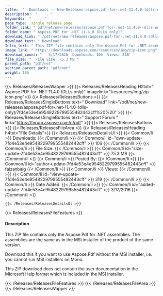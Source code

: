 ```yaml
---
title:  "  Downloads ---New-Releases-aspose.pdf-for-.net-11.4.0-(dlls-only) . " 
description:  "    . " 
keywords:  "    . " 
page_type:  single_release_page
folder_link: " pdf/net/new-releases/aspose.pdf-for-.net-11.4.0-(dlls-only)/"
folder_name: " Aspose.PDF for .NET 11.4.0 (DLLs only)"
download_link: " /pdf/net/new-releases/aspose.pdf-for-.net-11.4.0-(dlls-only)/7fd4e53e4e9548229799555482443cff"
download_text: " Download"
Intro_text: " This ZIP file contains only the Aspose.Pdf for .NET assemblies. The assemblies a..."
image_link: " https://downloads.aspose.com/resources/img/zip-icon.png"
download_count: "   3/17/2016  Downloads: 106  Views: 318"
file_size: "  File Size: 75.3 MB "
parent_path: "pdf/net"
section_parent_path: "pdf/net"
weight: 155 
---
```


{{< Releases/ReleasesWapper >}}
  {{< Releases/ReleasesHeading H2txt=" Aspose.PDF for .NET 11.4.0 (DLLs only)" imagelink="/resources/img/zip-icon.png">}}
  {{< Releases/ReleasesButtons >}}
    {{< Releases/ReleasesSingleButtons text=" Download" link="/pdf/net/new-releases/aspose.pdf-for-.net-11.4.0-(dlls-only)/7fd4e53e4e9548229799555482443cff%20%20" >}}
    {{< Releases/ReleasesSingleButtons text=" Support Forum " link="https://forum.aspose.com/c/pdf" >}}
  {{< Releases/ReleasesButtons >}}
  {{< Releases/ReleasesFileArea >}}
    {{< Releases/ReleasesHeading h4txt="File Details">}}
    {{< Releases/ReleasesDetailsUl >}}
            {{< Common/li  >}} Downloads: {{< /Common/li >}} 
      {{< Common/li id="dwn-update-7fd4e53e4e9548229799555482443cff" >}} 106 {{< /Common/li >}} 
      {{< Common/li  >}} File Size: {{< /Common/li >}} 
      {{< Common/li id="size-update-7fd4e53e4e9548229799555482443cff" >}} 75.3 MB {{< /Common/li >}} 
      {{< Common/li  >}} Posted By: {{< /Common/li >}} 
      {{< Common/li id="author-update-7fd4e53e4e9548229799555482443cff" >}} faizanbaig {{< /Common/li >}} 
      {{< Common/li  >}} Views: {{< /Common/li >}} 
      {{< Common/li id="view-update-7fd4e53e4e9548229799555482443cff" >}} 319 {{< /Common/li >}} 
      {{< Common/li  >}} Date Added: {{< /Common/li >}} 
      {{< Common/li id="added-update-7fd4e53e4e9548229799555482443cff" >}} 3/17/2016 {{< /Common/li >}} 

    {{< /Releases/ReleasesDetailsUl >}}

  {{< Releases/ReleasesFileFeatures >}}
      <h4>Description</h4><div class="HTMLDescription">This ZIP file contains only the Aspose.Pdf for .NET assemblies. The assemblies are the same as in the MSI installer of the product of the same version.

Download this if you want to use Aspose.Pdf without the MSI installer, i.e. you cannot run MSI installers on Mono.

This ZIP download does not contain the user documentation in the Microsoft Help format which is included in the MSI installer.</div>
  {{< /Releases/ReleasesFileFeatures >}}
 {{< /Releases/ReleasesFileArea >}}
{{< /Releases/ReleasesWapper >}}


